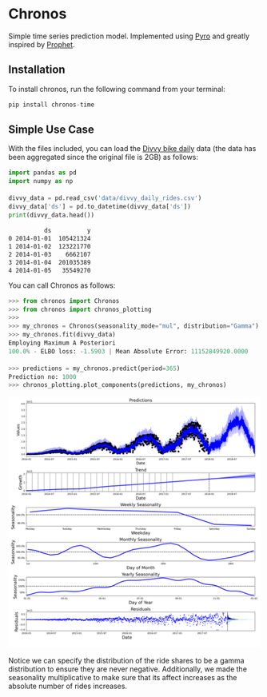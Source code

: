 # Chronos



Simple time series prediction model. Implemented using <a href="https://pyro.ai/" target="_blank">Pyro</a> and greatly inspired by <a href="https://facebook.github.io/prophet/" target="_blank">Prophet</a>.

## Installation

To install chronos, run the following command from your terminal:
```python
pip install chronos-time
```

## Simple Use Case

With the files included, you can load the [Divvy bike daily](https://www.kaggle.com/yingwurenjian/chicago-divvy-bicycle-sharing-data?select=data.csv) data (the data has been aggregated since the original file is 2GB) as follows:

```python
import pandas as pd
import numpy as np

divvy_data = pd.read_csv('data/divvy_daily_rides.csv')
divvy_data['ds'] = pd.to_datetime(divvy_data['ds'])
print(divvy_data.head())
```
```
          ds          y
0 2014-01-01  105421324
1 2014-01-02  123221770
2 2014-01-03    6662107
3 2014-01-04  201035389
4 2014-01-05   35549270
```

You can call Chronos as follows:

```python
>>> from chronos import Chronos
>>> from chronos import chronos_plotting
>>>
>>> my_chronos = Chronos(seasonality_mode="mul", distribution="Gamma")
>>> my_chronos.fit(divvy_data)
Employing Maximum A Posteriori
100.0% - ELBO loss: -1.5903 | Mean Absolute Error: 11152849920.0000

>>> predictions = my_chronos.predict(period=365)
Prediction no: 1000
>>> chronos_plotting.plot_components(predictions, my_chronos)
```

![alt text](images/Divvy_components.png)

Notice we can specify the distribution of the ride shares to be a gamma distribution to ensure they are never negative. Additionally, we made the seasonality multiplicative to make sure that its affect increases as the absolute number of
rides increases.

